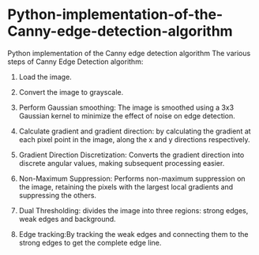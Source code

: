 # Python-implementation-of-the-Canny-edge-detection-algorithm

Python implementation of the Canny edge detection algorithm The various steps of Canny Edge Detection algorithm:

1. Load the image.

2. Convert the image to grayscale.

3. Perform Gaussian smoothing: The image is smoothed using a 3x3 Gaussian kernel to minimize the effect of noise on edge detection.

4. Calculate gradient and gradient direction: by calculating the gradient at each pixel point in the image, along the x and y directions respectively.

5. Gradient Direction Discretization: Converts the gradient direction into discrete angular values, making subsequent processing easier.

6. Non-Maximum Suppression: Performs non-maximum suppression on the image, retaining the pixels with the largest local gradients and suppressing the others.

7. Dual Thresholding: divides the image into three regions: strong edges, weak edges and background.
  
8. Edge tracking:By tracking the weak edges and connecting them to the strong edges to get the complete edge line.
